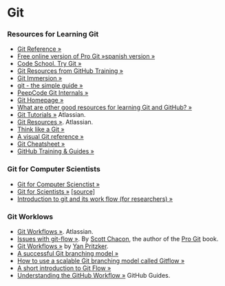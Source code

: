 Git
===

### Resources for Learning Git
* [Git Reference &raquo;](http://gitref.org)
* [Free online version of Pro Git &raquo;](http://git-scm.com/book)[spanish version &raquo;](http://git-scm.com/book/es)
* [Code School. Try Git &raquo;](http://try.github.io/levels/1/challenges/1)
* [Git Resources from GitHub Training &raquo;](http://training.github.com/resources/videos/)
* [Git Immersion &raquo;](http://gitimmersion.com)
* [git - the simple guide &raquo;](http://rogerdudler.github.io/git-guide/)
* [PeepCode Git Internals &raquo;](https://github.com/pluralsight/git-internals-pdf/releases)
* [Git Homepage &raquo;](http://git-scm.com/)
* [What are other good resources for learning Git and GitHub? &raquo;](https://help.github.com/articles/what-are-other-good-resources-for-learning-git-and-github)
* [Git Tutorials &raquo;](https://www.atlassian.com/git/tutorial) Atlassian.
* [Git Resources &raquo;](https://www.atlassian.com/git/resources). Atlassian.
* [Think like a Git &raquo;](http://think-like-a-git.net)
* [A visual Git reference &raquo;](http://marklodato.github.io/visual-git-guide/index-en.html)
* [Git Cheatsheet &raquo;](http://www.ndpsoftware.com/git-cheatsheet.html)
* [GitHub Training & Guides &raquo;](https://www.youtube.com/user/GitHubGuides)

### Git for Computer Scientists
* [Git for Computer Scienctist &raquo;](http://eagain.net/articles/git-for-computer-scientists/)
* [Git for Scientists &raquo;](http://nyuccl.org/pages/GitTutorial/) [[source]](https://github.com/johnmcdonnell/Git-Tutorial)
* [Introduction to git and its work flow (for researchers) &raquo;](http://www.cs.toronto.edu/~kenpu/articles/cs/git-intro.html)

### Git Worklows
* [Git Workflows &raquo;](https://www.atlassian.com/git/workflows). Atlassian.
* [Issues with git-flow &raquo;](http://scottchacon.com/2011/08/31/github-flow.html). By [Scott Chacon](http://scottchacon.com/), the author of the [Pro Git](http://git-scm.com/book) book.
* [Git Workflows &raquo;](http://documentup.com/skwp/git-workflows-book) by [Yan Pritzker](http://yanpritzker.com).
* [A successful Git branching model &raquo;](http://nvie.com/posts/a-successful-git-branching-model/)
* [How to use a scalable Git branching model called Gitflow &raquo;](http://buildamodule.com/video/change-management-and-version-control-deploying-releases-features-and-fixes-with-git-how-to-use-a-scalable-git-branching-model-called-gitflow)
* [A short introduction to Git Flow &raquo;](http://vimeo.com/16018419)
* [Understanding the GitHub Workflow &raquo;](http://guides.github.com/overviews/flow/) GitHub Guides.
